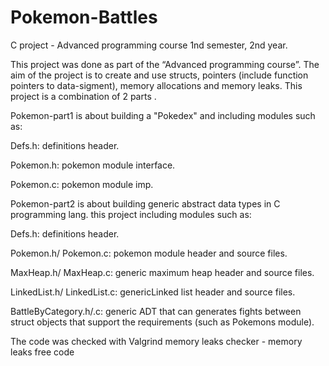 # Pokemon-Battles

C project - Advanced programming course 1nd semester, 2nd year.

This project was done as part of the “Advanced programming course”. The aim of the project is to create and use structs, pointers (include function pointers to data-sigment), memory allocations and memory leaks. This project is a combination of 2 parts .

Pokemon-part1 is about building a "Pokedex" and including modules such as:

Defs.h: definitions header.

Pokemon.h: pokemon module interface.

Pokemon.c: pokemon module imp.

Pokemon-part2 is about building generic abstract data types in C programming lang. this project including modules such as:

Defs.h: definitions header.

Pokemon.h/ Pokemon.c: pokemon module header and source files.

MaxHeap.h/ MaxHeap.c: generic maximum heap header and source files.

LinkedList.h/ LinkedList.c: genericLinked list header and source files.

BattleByCategory.h/.c: generic ADT that can generates fights between struct objects that support the requirements (such as Pokemons module).

The code was checked with Valgrind memory leaks checker - memory leaks free code
